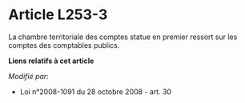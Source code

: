 # Article L253-3

La chambre territoriale des comptes statue en premier ressort sur les comptes des comptables publics.

**Liens relatifs à cet article**

_Modifié par_:

  - Loi n°2008-1091 du 28 octobre 2008 - art. 30

